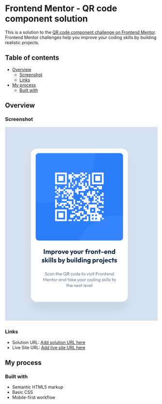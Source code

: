 # Frontend Mentor - QR code component solution

This is a solution to the [QR code component challenge on Frontend Mentor](https://www.frontendmentor.io/challenges/qr-code-component-iux_sIO_H). Frontend Mentor challenges help you improve your coding skills by building realistic projects. 

## Table of contents

- [Overview](#overview)
  - [Screenshot](#screenshot)
  - [Links](#links)
- [My process](#my-process)
  - [Built with](#built-with) 

  

## Overview

### Screenshot

![](./images/Screenshot.png)


### Links

- Solution URL: [Add solution URL here](https://github.com/AliveSheCried/fem-ex1-qrcode)
- Live Site URL: [Add live site URL here](https://aliveshecried.github.io/fem-ex1-qrcode/)

## My process

### Built with

- Semantic HTML5 markup
- Basic CSS
- Mobile-first workflow


